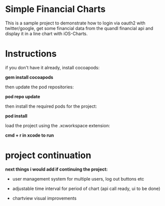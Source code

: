 # Simple Financial Charts

This is a sample project to demonstrate how to login via oauth2 with twitter/google, get some financial data from the quandl financial api and display it in a line chart with iOS-Charts.

# Instructions


if you don't have it already, install cocoapods: 

__gem install cocoapods__

then update the pod repositories:

__pod repo update__

then install the required pods for the project:

__pod install__

load the project using the .xcworkspace extension:

__cmd + r in xcode to run__


# project continuation

__next things i would add if continuing the project:__

* user management system for multiple users, log out buttons etc

* adjustable time interval for period of chart (api call ready, ui to be done)

* chartview visual improvements
